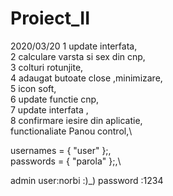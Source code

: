 # Proiect_II
2020/03/20
1 update interfata,\
2 calculare varsta si sex din cnp,\
3 colturi rotunjite,\
4 adaugat butoate close ,minimizare,\
5 icon soft,\
6 update functie cnp,\
7 update interfata ,\
8 confirmare iesire din aplicatie,\
functionaliate Panou control,\

usernames = { "user" };,\
passwords = { "parola" };,\

admin user:norbi    :)_)
password :1234
